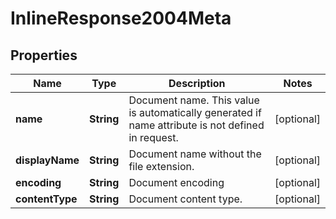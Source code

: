 

# InlineResponse2004Meta

## Properties

Name | Type | Description | Notes
------------ | ------------- | ------------- | -------------
**name** | **String** | Document name. This value is automatically generated if name attribute is not defined in request. |  [optional]
**displayName** | **String** | Document name without the file extension. |  [optional]
**encoding** | **String** | Document encoding |  [optional]
**contentType** | **String** | Document content type. |  [optional]



